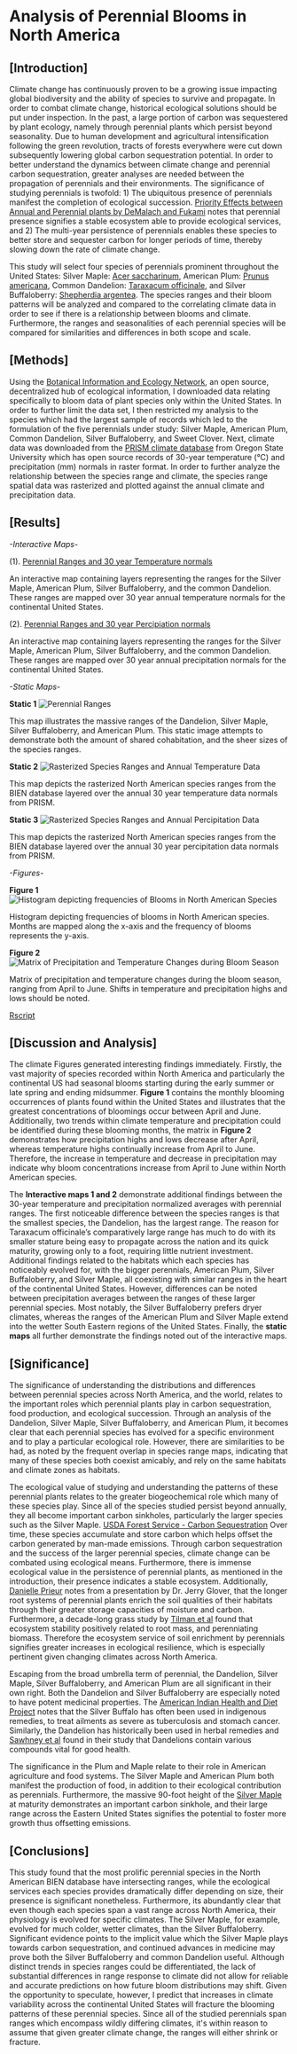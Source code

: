 ﻿# Analysis of Perennial Blooms in North America

## [Introduction]

Climate change has continuously proven to be a growing issue impacting global biodiversity and the ability of species to survive and propagate. In order to combat climate change, historical ecological solutions should be put under inspection. In the past, a large portion of carbon was sequestered by plant ecology, namely through perennial plants which persist beyond seasonality. Due to human development and agricultural intensification following the green revolution, tracts of forests everywhere were cut down subsequently lowering global carbon sequestration potential. In order to better understand the dynamics between climate change and perennial carbon sequestration, greater analyses are needed between the propagation of perennials and their environments. The significance of studying perennials is twofold: 1) The ubiquitous presence of perennials manifest the completion of ecological succession. [Priority Effects between Annual and Perennial plants by DeMalach and Fukami](https://www.sciencedirect.com/science/article/pii/S0167880900002735) notes that perennial presence signifies a stable ecosystem able to provide ecological services, and 2) The multi-year persistence of perennials enables these species to better store and sequester carbon for longer periods of time, thereby slowing down the rate of climate change.  

This study will select four species of perennials prominent throughout the United States: Silver Maple: [Acer saccharinum](https://plants.usda.gov/core/profile?symbol=acsa2), American Plum: [Prunus americana](https://plants.usda.gov/core/profile?symbol=pram), Common Dandelion: [Taraxacum officinale](https://plants.usda.gov/core/profile?symbol=taof), and Silver Buffaloberry: [Shepherdia argentea](https://plants.usda.gov/core/profile?symbol=shar). The species ranges and their bloom patterns will be analyzed and compared to the correlating climate data in order to see if there is a relationship between blooms and climate. Furthermore, the ranges and seasonalities of each perennial species will be compared for similarities and differences in both scope and scale.

## [Methods]

Using the [Botanical Information and Ecology Network](http://bien.nceas.ucsb.edu/bien/), an open source, decentralized hub of ecological information, I downloaded data relating specifically to bloom data of plant species only within the United States. In order to further limit the data set, I then restricted my analysis to the species which had the largest sample of records which led to the formulation of the five perennials under study: Silver Maple, American Plum, Common Dandelion, Silver Buffaloberry, and Sweet Clover.  Next, climate data was downloaded from the [PRISM climate database](http://www.prism.oregonstate.edu/) from Oregon State University which has open source records of 30-year temperature (°C) and precipitation (mm) normals in raster format. In order to further analyze the relationship between the species range and climate, the species range spatial data was rasterized and plotted against the annual climate and precipitation data. 


## [Results]

*-Interactive Maps-*

 (1). [Perennial Ranges and 30 year Temperature normals](https://tommyhayashi.github.io/NA-Perennial-Blooms/SpeciesRangesand30yearTemperatureNormals.html)

An interactive map containing layers representing the ranges for the Silver Maple, American Plum, Silver Buffaloberry, and the common Dandelion. These ranges are mapped over 30 year annual temperature normals for the continental United States.

 (2). [Perennial Ranges and 30 year Percipiation normals](https://tommyhayashi.github.io/NA-Perennial-Blooms/SpeciesRangesand30yearPercipitationnormals.html)

An interactive map containing layers representing the ranges for the Silver Maple, American Plum, Silver Buffaloberry, and the common Dandelion. These ranges are mapped over 30 year annual precipitation normals for the continental United States.

*-Static Maps-*

__Static 1__ ![Perennial Ranges](https://tommyhayashi.github.io/NA-Perennial-Blooms/PerennialOccurrences.jpeg)

This map illustrates the massive ranges of the Dandelion, Silver Maple, Silver Buffaloberry, and American Plum. This static image attempts to demonstrate both the amount of shared cohabitation, and the sheer sizes of the species ranges.

__Static 2__ ![Rasterized Species Ranges and Annual Temperature Data](https://tommyhayashi.github.io/NA-Perennial-Blooms/RasterRangeTemperature30yearNormals.jpeg)

This map depicts the rasterized North American species ranges from the BIEN database layered over the annual 30 year temperature data normals from PRISM. 

__Static 3__ ![Rasterized Species Ranges and Annual Percipitation Data](https://tommyhayashi.github.io/NA-Perennial-Blooms/RasterRangePrecipitation30yearNormals.jpeg)

This map depicts the rasterized North American species ranges from the BIEN database layered over the annual 30 year percipitation data normals from PRISM.

*-Figures-*

__Figure 1__ ![Histogram depicting frequencies of Blooms in North American Species](https://tommyhayashi.github.io/NA-Perennial-Blooms/BloomFrequency.jpeg)

Histogram depicting frequencies of blooms in North American species. Months are mapped along the x-axis and the frequency of blooms represents the y-axis.

__Figure 2__ ![Matrix of Precipitation and Temperature Changes during Bloom Season](https://tommyhayashi.github.io/NA-Perennial-Blooms/BloomMonthsTemperaturePrecipitation30yearnormals.jpeg)

Matrix of precipitation and temperature changes during the bloom season, ranging from April to June. Shifts in temperature and precipitation highs and lows should be noted.

[Rscript](https://github.com/tommyhayashi/PerennialBlooms/blob/master/project.R)

## [Discussion and Analysis]

The climate Figures generated interesting findings immediately. Firstly, the vast majority of species recorded within North America and particularly the continental US had seasonal blooms starting during the early summer or late spring and ending midsummer. __Figure 1__ contains the monthly blooming occurrences of plants found within the United States and illustrates that the greatest concentrations of bloomings occur between April and June. Additionally, two trends within climate temperature and precipitation could be identified during these blooming months, the matrix in __Figure 2__ demonstrates how precipitation highs and lows decrease after April, whereas temperature highs continually increase from April to June. Therefore, the increase in temperature and decrease in precipitation may indicate why bloom concentrations increase from April to June within North American species.

The __Interactive maps 1 and 2__ demonstrate additional findings between the 30-year temperature and precipitation normalized averages with perennial ranges. The first noticeable difference between the species ranges is that the smallest species, the Dandelion, has the largest range. The reason for Taraxacum officinale’s comparatively large range has much to do with its smaller stature being easy to propagate across the nation and its quick maturity, growing only to a foot, requiring little nutrient investment. Additional findings related to the habitats which each species has noticeably evolved for, with the bigger perennials, American Plum, Silver Buffaloberry, and Silver Maple, all coexisting with similar ranges in the heart of the continental United States. However, differences can be noted between precipitation averages between the ranges of these larger perennial species. Most notably, the Silver Buffaloberry prefers dryer climates, whereas the ranges of the American Plum and Silver Maple extend into the wetter South Eastern regions of the United States. Finally, the __static maps__ all further demonstrate the findings noted out of the interactive maps. 

## [Significance]

The significance of understanding the distributions and differences between perennial species across North America, and the world, relates to the important roles which perennial plants play in carbon sequestration, food production, and ecological succession. Through an analysis of the Dandelion, Silver Maple, Silver Buffaloberry, and American Plum, it becomes clear that each perennial species has evolved for a specific environment and to play a particular ecological role. However, there are similarities to be had, as noted by the frequent overlap in species range maps, indicating that many of these species both coexist amicably, and rely on the same habitats and climate zones as habitats.
	
The ecological value of studying and understanding the patterns of these perennial plants relates to the greater biogeochemical role which many of these species play. Since all of the species studied persist beyond annually, they all become important carbon sinkholes, particularly the larger species such as the Silver Maple. [USDA Forest Service - Carbon Sequestration](https://www.nrs.fs.fed.us/niacs/forests/carbonsequestration/) Over time, these species accumulate and store carbon which helps offset the carbon generated by man-made emissions. Through carbon sequestration and the success of the larger perennial species, climate change can be combated using ecological means. Furthermore, there is immense ecological value in the persistence of perennial plants, as mentioned in the introduction, their presence indicates a stable ecosystem. Additionally, [Danielle Prieur](http://dc.medill.northwestern.edu/blog/2016/08/04/perennials-fighting-climate-change/#sthash.SOPvXnTN.xtzX6o0M.dpbs) notes from a presentation by Dr. Jerry Glover, that the longer root systems of perennial plants enrich the soil qualities of their habitats through their greater storage capacities of moisture and carbon. Furthermore, a decade-long grass study by [Tilman et al](https://www.nature.com/articles/nature04742) found that ecosystem stability positively related to root mass, and perenniating biomass. Therefore the ecosystem service of soil enrichment by perennials signifies greater increases in ecological resilience, which is especially pertinent given changing climates across North America. 
	
Escaping from the broad umbrella term of perennial, the Dandelion, Silver Maple, Silver Buffaloberry, and American Plum are all significant in their own right. Both the Dandelion and Silver Buffaloberry are especially noted to have potent medicinal properties. The [American Indian Health and Diet Project](http://www.aihd.ku.edu/foods/buffaloberry.html) notes that the Silver Buffalo has often been used in indigenous remedies, to treat ailments as severe as tuberculosis and stomach cancer. Similarly, the Dandelion has historically been used in herbal remedies and [Sawhney et al](https://www.researchgate.net/publication/281362336_Qualitative_and_quantitative_analysis_of_phytochemicals_of_Taraxacum_officinale) found in their study that Dandelions contain various compounds vital for good health. 

The significance in the Plum and Maple relate to their role in American agriculture and food systems. The Silver Maple and American Plum both manifest the production of food, in addition to their ecological contribution as perennials. Furthermore, the massive 90-foot height of the [Silver Maple](https://plants.usda.gov/java/charProfile?symbol=ACSA2) at maturity demonstrates an important carbon sinkhole, and their large range across the Eastern United States signifies the potential to foster more growth thus offsetting emissions.

## [Conclusions]
This study found that the most prolific perennial species in the North American BIEN database have intersecting ranges, while the ecological services each species provides dramatically differ depending on size, their presence is significant nonetheless. Furthermore, its abundantly clear that even though each species span a vast range across North America, their physiology is evolved for specific climates. The Silver Maple, for example, evolved for much colder, wetter climates, than the Silver Buffaloberry. Significant evidence points to the implicit value which the Silver Maple plays towards carbon sequestration, and continued advances in medicine may prove both the Silver Buffaloberry and common Dandelion useful. Although distinct trends in species ranges could be differentiated, the lack of substantial differences in range response to climate did not allow for reliable and accurate predictions on how future bloom distributions may shift. Given the opportunity to speculate, however, I predict that increases in climate variability across the continental United States will fracture the blooming patterns of these perennial species. Since all of the studied perennials span ranges which encompass wildly differing climates, it's within reason to assume that given greater climate change, the ranges will either shrink or fracture. 
	

